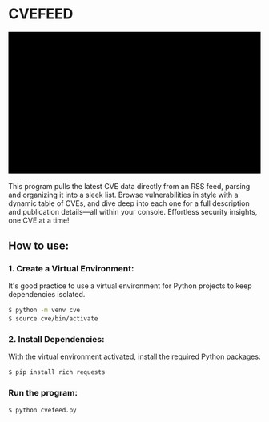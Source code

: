 # CVEFEED     
![CVEFEED](assets/cvefeed.gif)

This program pulls the latest CVE data directly from an RSS feed, parsing and organizing it into a sleek list. Browse vulnerabilities in style with a dynamic table of CVEs, and dive deep into each one for a full description and publication details—all within your console. Effortless security insights, one CVE at a time!

## How to use:
### 1. Create a Virtual Environment:   
It's good practice to use a virtual environment for Python projects to keep dependencies isolated.
```bash
$ python -m venv cve
$ source cve/bin/activate
```

### 2. Install Dependencies:
With the virtual environment activated, install the required Python packages:
```bash
$ pip install rich requests
```

### Run the program:
```bash
$ python cvefeed.py
```
